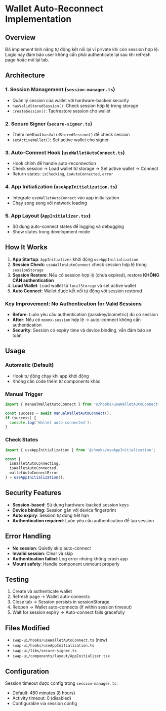 # Wallet Auto-Reconnect Implementation

## Overview

Đã implement tính năng tự động kết nối lại ví private khi còn session hợp lệ. Logic này đảm bảo user không cần phải authenticate lại sau khi refresh page hoặc mở lại tab.

## Architecture

### 1. Session Management (`session-manager.ts`)
- Quản lý session của wallet với hardware-backed security
- `hasValidStoredSession()`: Check session hợp lệ trong storage
- `createSession()`: Tạo/restore session cho wallet

### 2. Secure Signer (`secure-signer.ts`) 
- Thêm method `hasValidStoredSession()` để check session
- `setActiveWallet()`: Set active wallet cho signer

### 3. Auto-Connect Hook (`useWalletAutoConnect.ts`)
- Hook chính để handle auto-reconnection
- Check session → Load wallet từ storage → Set active wallet → Connect
- Return states: `isChecking`, `isAutoConnected`, `error`

### 4. App Initialization (`useAppInitialization.ts`)
- Integrate `useWalletAutoConnect` vào app initialization
- Chạy song song với network loading

### 5. App Layout (`AppInitializer.tsx`)
- Sử dụng auto-connect states để logging và debugging
- Show states trong development mode

## How It Works

1. **App Startup**: `AppInitializer` khởi động `useAppInitialization`
2. **Session Check**: `useWalletAutoConnect` check session hợp lệ trong `sessionStorage`
3. **Session Restore**: Nếu có session hợp lệ (chưa expired), restore **KHÔNG CẦN authentication**
4. **Load Wallet**: Load wallet từ `localStorage` và set active wallet
5. **Auto Connect**: Wallet được kết nối tự động với session restored

### Key Improvement: No Authentication for Valid Sessions
- **Before**: Luôn yêu cầu authentication (passkey/biometric) dù có session
- **After**: Nếu có `moonx-session` hợp lệ → auto-connect không cần authentication
- **Security**: Session có expiry time và device binding, vẫn đảm bảo an toàn

## Usage

### Automatic (Default)
- Hook tự động chạy khi app khởi động
- Không cần code thêm từ components khác

### Manual Trigger
```typescript
import { manualWalletAutoConnect } from '@/hooks/useWalletAutoConnect';

const success = await manualWalletAutoConnect();
if (success) {
  console.log('Wallet auto-connected');
}
```

### Check States
```typescript
import { useAppInitialization } from '@/hooks/useAppInitialization';

const { 
  isWalletAutoConnecting, 
  isWalletAutoConnected, 
  walletAutoConnectError 
} = useAppInitialization();
```

## Security Features

- **Session-based**: Sử dụng hardware-backed session keys
- **Device binding**: Session gắn với device fingerprint  
- **Auto expiry**: Session tự động hết hạn
- **Authentication required**: Luôn yêu cầu authentication để tạo session

## Error Handling

- **No session**: Quietly skip auto-connect
- **Invalid session**: Clear và skip
- **Authentication failed**: Log error nhưng không crash app
- **Mount safety**: Handle component unmount properly

## Testing

1. Create và authenticate wallet
2. Refresh page → Wallet auto-connects
3. Close tab → Session persists in sessionStorage
4. Reopen → Wallet auto-connects (if within session timeout)
5. Wait for session expiry → Auto-connect fails gracefully

## Files Modified

- `swap-ui/hooks/useWalletAutoConnect.ts` (new)
- `swap-ui/hooks/useAppInitialization.ts`
- `swap-ui/libs/secure-signer.ts`
- `swap-ui/components/layout/AppInitializer.tsx`

## Configuration

Session timeout được config trong `session-manager.ts`:
- Default: 480 minutes (8 hours)
- Activity timeout: 0 (disabled)
- Configurable via session config